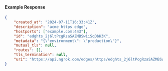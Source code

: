 <!-- Code generated for API Clients. DO NOT EDIT. -->

#### Example Response

```json
{
	"created_at": "2024-07-11T16:33:41Z",
	"description": "acme https edge",
	"hostports": ["example.com:443"],
	"id": "edghts_2j6ltPcgRzaSAZMBSwiiSqDbH3K",
	"metadata": "{\"environment\": \"production\"}",
	"mutual_tls": null,
	"routes": [],
	"tls_termination": null,
	"uri": "https://api.ngrok.com/edges/https/edghts_2j6ltPcgRzaSAZMBSwiiSqDbH3K"
}
```
